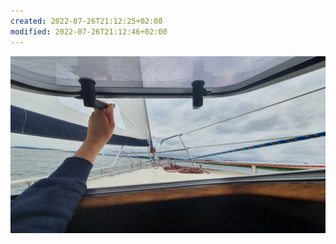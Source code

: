 ```yaml
---
created: 2022-07-26T21:12:25+02:00
modified: 2022-07-26T21:12:46+02:00
---
```


![Image](./d133cde629e4ff2e8b3844eee5e6a65b.jpg)
